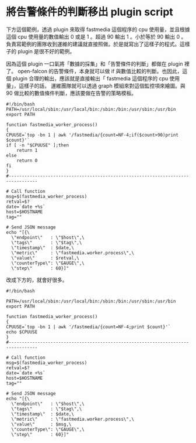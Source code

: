 # 將告警條件的判斷移出 plugin script

下方這個範例，透過 plugin 來取得 fastmedia 這個程序的 cpu 使用量，並且根據這個 cpu 使用量的數值輸出 0 或是 1 。超過 90 輸出 1 。小於等於 90 輸出 0 。負責寫範例的團隊收到運維的建議就直接照做。於是就寫出了這樣子的程式。這樣子的 plugin 是很不好的範例。

因為這個 plugin 一口氣將「數據的採集」和「告警條件的判斷」都做在 plugin 裡了。 open-falcon 的告警條件，本身就可以做 if 與數值比較的判斷。也因此，這個 plugin 合理的輸出，應該就是直接輸出「 fastmedia 這個程序的 cpu 使用量」，這樣子的話， 運維團隊就可以透過 graph 模組來對這個監控項來繪圖。與 90 做比較的數值條件判斷，應該要做在告警的策略模板。

```
#!/bin/bash
PATH=/usr/local/sbin:/usr/local/bin:/sbin:/bin:/usr/sbin:/usr/bin
export PATH

function fastmedia_worker_process()
{
CPUUSE=`top -bn 1 | awk '/fastmedia/{count=NF-4;if($count>90)print $count}'`
if [ -n "$CPUUSE" ];then
    return 1
else
    return 0
fi
}
#---------------------------------------------------------------------------------

# Call function
msg=$(fastmedia_worker_process)
retval=$?
date=`date +%s`
host=$HOSTNAME
tag=""

# Send JSON message
echo "[{\
  \"endpoint\"   : \"$host\",\
  \"tags\"       : \"$tag\",\
  \"timestamp\"  : $date,\
  \"metric\"     : \"fastmedia.worker.process\",\
  \"value\"      : $retval,\
  \"counterType\": \"GAUGE\",\
  \"step\"       : 60}]"
```

改成下方的，就會好很多。
```
#!/bin/bash

PATH=/usr/local/sbin:/usr/local/bin:/sbin:/bin:/usr/sbin:/usr/bin
export PATH

function fastmedia_worker_process()
{
CPUUSE=`top -bn 1 | awk '/fastmedia/{count=NF-4;print $count}'`
echo $CPUUSE
}
#---------------------------------------------------------------------------------

# Call function
msg=$(fastmedia_worker_process)
retval=$?
date=`date +%s`
host=$HOSTNAME
tag=""

# Send JSON message
echo "[{\
  \"endpoint\"   : \"$host\",\
  \"tags\"       : \"$tag\",\
  \"timestamp\"  : $date,\
  \"metric\"     : \"fastmedia.worker.process\",\
  \"value\"      : $msg,\
  \"counterType\": \"GAUGE\",\
  \"step\"       : 60}]"
```